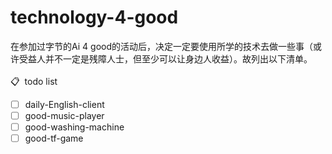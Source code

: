 # technology-4-good
在参加过字节的Ai 4 good的活动后，决定一定要使用所学的技术去做一些事（或许受益人并不一定是残障人士，但至少可以让身边人收益）。故列出以下清单。<br>
<br>
📋&nbsp; todo list
- [ ] daily-English-client 
- [ ] good-music-player
- [ ] good-washing-machine
- [ ] good-tf-game

